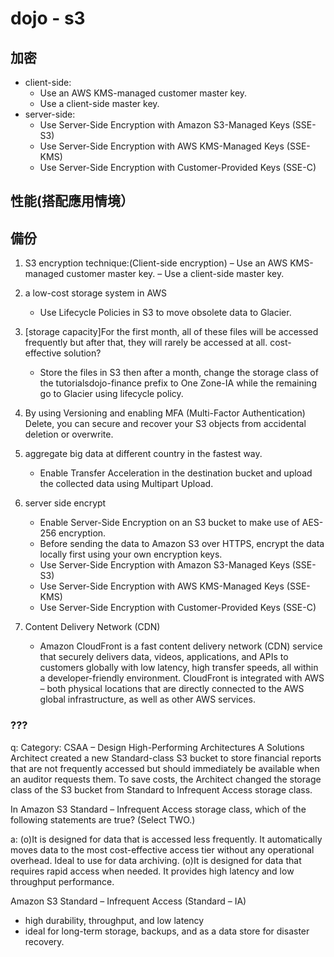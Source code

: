 # dojo - s3

## 加密
- client-side:
    - Use an AWS KMS-managed customer master key.
    - Use a client-side master key.
- server-side:
    - Use Server-Side Encryption with Amazon S3-Managed Keys (SSE-S3)
    - Use Server-Side Encryption with AWS KMS-Managed Keys (SSE-KMS)
    - Use Server-Side Encryption with Customer-Provided Keys (SSE-C)
    
## 性能(搭配應用情境）

## 備份


1. S3 encryption technique:(Client-side encryption)
    – Use an AWS KMS-managed customer master key.
    – Use a client-side master key.
  
2. a low-cost storage system in AWS
    - Use Lifecycle Policies in S3 to move obsolete data to Glacier.
  
3. [storage capacity]For the first month, all of these files will be accessed frequently but after that, they will rarely be accessed at all. cost-effective solution?
    - Store the files in S3 then after a month, change the storage class of the tutorialsdojo-finance prefix to One Zone-IA while the remaining go to Glacier using lifecycle policy.

4. By using Versioning and enabling MFA (Multi-Factor Authentication) Delete, you can secure and recover your S3 objects from accidental deletion or overwrite.

5.  aggregate big data at different country in the fastest way.
    - Enable Transfer Acceleration in the destination bucket and upload the collected data using Multipart Upload.

6. server side encrypt
    - Enable Server-Side Encryption on an S3 bucket to make use of AES-256 encryption.
    - Before sending the data to Amazon S3 over HTTPS, encrypt the data locally first using your own encryption keys.
    - Use Server-Side Encryption with Amazon S3-Managed Keys (SSE-S3)
    - Use Server-Side Encryption with AWS KMS-Managed Keys (SSE-KMS)
    - Use Server-Side Encryption with Customer-Provided Keys (SSE-C)


7. Content Delivery Network (CDN)
    - Amazon CloudFront is a fast content delivery network (CDN) service that securely delivers data, videos, applications, and APIs to customers globally with low latency, high transfer speeds, all within a developer-friendly environment. CloudFront is integrated with AWS – both physical locations that are directly connected to the AWS global infrastructure, as well as other AWS services.



### ???
q: Category: CSAA – Design High-Performing Architectures
A Solutions Architect created a new Standard-class S3 bucket to store financial reports that are not frequently accessed but should immediately be available when an auditor requests them. To save costs, the Architect changed the storage class of the S3 bucket from Standard to Infrequent Access storage class.

In Amazon S3 Standard – Infrequent Access storage class, which of the following statements are true? (Select TWO.)

a: 
(o)It is designed for data that is accessed less frequently.
It automatically moves data to the most cost-effective access tier without any operational overhead.
Ideal to use for data archiving.
(o)It is designed for data that requires rapid access when needed.
It provides high latency and low throughput performance.


Amazon S3 Standard – Infrequent Access (Standard – IA)
  - high durability, throughput, and low latency 
  - ideal for long-term storage, backups, and as a data store for disaster recovery. 
